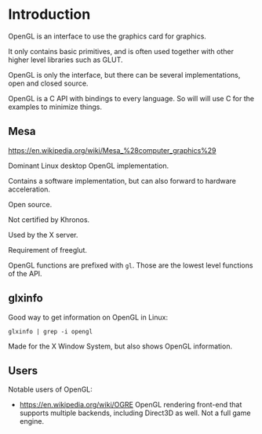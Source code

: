 # Introduction

OpenGL is an interface to use the graphics card for graphics.

It only contains basic primitives, and is often used together with other higher level libraries such as GLUT.

OpenGL is only the interface, but there can be several implementations, open and closed source.

OpenGL is a C API with bindings to every language. So will will use C for the examples to minimize things.

## Mesa

<https://en.wikipedia.org/wiki/Mesa_%28computer_graphics%29>

Dominant Linux desktop OpenGL implementation.

Contains a software implementation, but can also forward to hardware acceleration.

Open source.

Not certified by Khronos.

Used by the X server.

Requirement of freeglut.

OpenGL functions are prefixed with `gl`. Those are the lowest level functions of the API.

## glxinfo

Good way to get information on OpenGL in Linux:

    glxinfo | grep -i opengl

Made for the X Window System, but also shows OpenGL information.

## Users

Notable users of OpenGL:

- <https://en.wikipedia.org/wiki/OGRE> OpenGL rendering front-end that supports multiple backends, including Direct3D as well. Not a full game engine.
